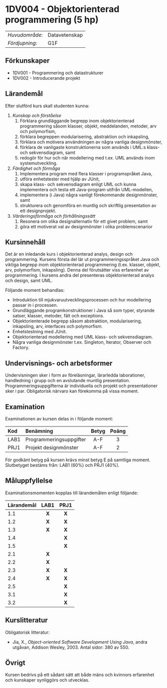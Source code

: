 # 1DV004 - Objektorienterad programmering (5 hp)

|     |     |
| --- | --- | 
| *Huvudområde*: | Datavetenskap | 
| *Fördjupning*: | G1F | 

## Förkunskaper

- 1DV001 - Programmering och datastrukturer
- 1DV002 - Introducerande projekt

## Lärandemål

Efter slutförd kurs skall studenten kunna:

1. *Kunskap och förståelse*
    1. Förklara grundläggande begrepp inom objektorienterad programmering såsom klasser, objekt, meddelanden, metoder, arv  och polymorfism, 
    2. förklara begreppen modularisering, abstraktion och inkapsling, 
    3. förklara och motivera användningen av några vanliga designmönster, 
    4. förklara de vanligaste konstruktionerna som används i UML:s klass- och sekvensdiagram, samt
    5. redogör för hur och när modellering med t.ex. UML används inom systemutveckling. 
2. *Färdighet och förmåga*
    1. Implementera program med flera klasser i programspråket Java,
    2. utföra enhetstester med hjälp av JUnit,
    3. skapa klass- och sekvensdiagram enligt UML och kunna implementera och testa ett Java-program utifrån UML-modellen,
    4. implementera (i Java) några vanligt förekommande designmönster, samt
    5. strukturera och genomföra en muntlig och skriftlig presentation av ett designprojekt. 
3. *Värderingsförmåga och förhållningssätt*
    1. Resonera om olika designalternativ för ett givet problem, samt
    2. göra ett motiverat val av designmönster i olika problemscenarior

## Kursinnehåll

Det är en inledande kurs i objektorienterad analys, design och programmering. Kursens första del lär ut programmeringsspråket Java och viktiga begrepp inom objektorienterad programmering (t.ex. klasser, objekt, arv, polymorfism, inkapsling). Denna del förutsätter viss erfarenhet av programmering. I kursens andra del presenteras objektorienterad analys och design, samt UML. 

Följande moment behandlas:

- Introduktion till mjukvaruutvecklingsprocessen och hur modellering passar in i processen.
- Grundläggande programkonstruktioner i Java så som typer, styrande satser, klasser, metoder, fält och exceptions.
- Objektorienterade begrepp såsom abstraktion, modularisering, inkapsling, arv, interfaces och polymorfism.
- Enhetstestning med JUnit.
- Objektorienterad modellering med UML klass- och sekvensdiagram.
- Några vanliga designmönster t.ex. Singleton, Iterator, Observer och Factory.

## Undervisnings- och arbetsformer

Undervisningen sker i form av föreläsningar, lärarledda laborationer, handledning i grupp och en avslutande muntlig presentation. Programmeringsuppgifterna är individuella och projekt och presentationer sker i par. Obligatorisk närvaro kan förekomma på vissa moment.

## Examination

Examinationen av kursen delas in i följande moment:

| Kod  | Benämning               | Betyg | Poäng | 
| :--- | :---------------------- | :---: | :---: |
| LAB1 | Programmeringsuppgifter | A-F   | 3     |
| PRJ1 | Projekt designmönster   | A-F   | 2     |

För godkänt betyg på kursen krävs minst betyg E på samtliga moment. Slutbetyget bestäms från: LAB1 (60%) och PRJ1 (40%).

## Måluppfyllelse

Examinationsmomenten kopplas till lärandemålen enligt följande:

| Lärandemål | LAB1  | PRJ1  | 
| :--------- | :---: | :---: |
| 1.1        | **X** | **X** |
| 1.2        | **X** | **X** |
| 1.3        | **X** | **X** |
| 1.4        |       | **X** |
| 1.5        |       | **X** |
| 2.1        | **X** |       |
| 2.2        | **X** |       |
| 2.3        | **X** | **X** |
| 2.4        | **X** | **X** |
| 2.5        |       | **X** |
| 3.1        |       | **X** |
| 3.2        |       | **X** |

## Kurslitteratur

Obligatorisk litteratur:

- Jia, X., *Object-oriented Software Development Using Java*, andra utgåvan, Addison Wesley, 2003. Antal sidor: 380 av 550.

## Övrigt

Kursen bedrivs på ett sådant sätt att både mäns och kvinnors erfarenhet och kunskaper synliggörs och utvecklas.
